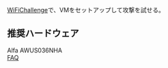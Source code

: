 [WiFiChallenge](https://lab.wifichallenge.com/login?next=%2FREADME%3F)で、VMをセットアップして攻撃を試せる。  
  
## 推奨ハードウェア  
Alfa AWUS036NHA  
[FAQ](https://help.offsec.com/hc/en-us/articles/360046454712--PEN-210-Foundational-Wireless-Network-Attacks-FAQ)  
  
